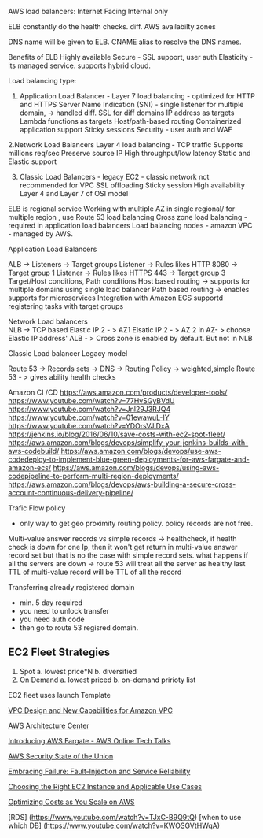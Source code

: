AWS load balancers:
  Internet Facing 
  Internal only

ELB constantly do the health checks.
diff. AWS availabilty zones

DNS name will be given to ELB.
CNAME alias to resolve the DNS names.

Benefits of ELB
Highly available
Secure - SSL support, user auth
Elasticity - its managed service.
supports hybrid cloud.

Load balancing type:
1. Application Load Balancer - Layer 7 load balancing -  optimized for HTTP and HTTPS
  Server Name Indication (SNI) - single listener for multiple domain, -> handled diff. SSL for diff domains
  IP address as targets
  Lambda functions as targets
  Host/path-based routing
  Containerized application support
  Sticky sessions
  Security - user auth and WAF
  
2.Network Load Balancers
  Layer 4 load balancing - TCP traffic
  Supports millions req/sec
  Preserve source IP
  High throughput/low latency
  Static and Elastic support
  
3. Classic Load Balancers - legacy EC2 - classic network
   not recommended for VPC
   SSL offloading
   Sticky session
   High availability
   Layer 4 and Layer 7 of OSI model
   
ELB is regional service
   Working with multiple AZ in single regional/  for multiple region , use Route 53 load balancing
   Cross zone load balancing - required in application load balancers
   Load balancing nodes - amazon VPC - managed by AWS.
   
 Application Load Balancers
 
 ALB -> Listeners -> Target groups
 Listener -> Rules likes HTTP 8080 -> Target group 1
  Listener -> Rules likes HTTPS 443 -> Target group 3
  Target/Host conditions, Path conditions
  Host based routing -> supports for multiple domains using single load balancer
  Path based routing -> enables supports for microservices
  Integration with Amazon ECS supportd registering tasks with target groups

Network Load balancers  
  NLB ->   TCP based 
  Elastic IP 2 - > AZ1
  Elsatic IP 2 - > AZ 2
  in AZ- > choose Elastic IP address'
  ALB - > Cross zone is enabled by default. But not in NLB

Classic Load balancer
  Legacy model
  
Route 53 -> Records sets -> DNS ->  Routing Policy -> weighted,simple
Route 53 - > gives ability health checks
   
Amazon CI /CD
https://aws.amazon.com/products/developer-tools/
https://www.youtube.com/watch?v=77HvSGyBVdU
https://www.youtube.com/watch?v=Jnl29J3RJQ4
https://www.youtube.com/watch?v=01ewawuL-IY
https://www.youtube.com/watch?v=YDOrsVJiDxA
https://jenkins.io/blog/2016/06/10/save-costs-with-ec2-spot-fleet/
https://aws.amazon.com/blogs/devops/simplify-your-jenkins-builds-with-aws-codebuild/
https://aws.amazon.com/blogs/devops/use-aws-codedeploy-to-implement-blue-green-deployments-for-aws-fargate-and-amazon-ecs/
https://aws.amazon.com/blogs/devops/using-aws-codepipeline-to-perform-multi-region-deployments/
https://aws.amazon.com/blogs/devops/aws-building-a-secure-cross-account-continuous-delivery-pipeline/


Trafic Flow policy
- only way to get geo proximity routing policy.
policy records are not free.


Multi-value answer records vs simple records -> healthcheck, if health check is down for one Ip, then it won't get return in multi-value answer record set
but that is no the case with simple record sets.
what happens if all the servers are down -> route 53 will treat all the server as healthy
last TTL of multi-value record will be TTL of all the record

Transferring already registered domain
- min. 5 day required
- you need to unlock transfer
- you need auth code
- then go to route 53 regisred domain.

EC2 Fleet Strategies
---------------------
1. Spot 
  a. lowest price*N
  b. diversified 
2. On Demand
  a. lowest priced
  b. on-demand pririoty list
  
EC2 fleet uses launch Template



[VPC Design and New Capabilities for Amazon VPC](https://www.youtube.com/watch?v=rQvl-V3tLiQ)

[AWS Architecture Center](https://aws.amazon.com/architecture/?awsf.quickstart-architecture-page-filter=highlight%23new)

[Introducing AWS Fargate - AWS Online Tech Talks](https://www.youtube.com/watch?v=wrZvlJlcZio&list=PL5bUlblGfe0KczDeLstsaHl2aCBsodc_t&index=11)

[AWS Security State of the Union](https://www.youtube.com/watch?v=Wvyc-VEUOns&feature=youtu.be)

[Embracing Failure: Fault-Injection and Service Reliability](https://www.youtube.com/watch?v=wrY7XoOnysg)

[Choosing the Right EC2 Instance and Applicable Use Cases](https://www.youtube.com/watch?v=y-xicDOIiSQ)

[Optimizing Costs as You Scale on AWS](https://www.youtube.com/watch?v=iOWNZqG0RN4&list=PLQP5dDPLts650KRU0yhf8SHheMjsdreqj)

[RDS] (https://www.youtube.com/watch?v=TJxC-B9Q9tQ)
[when to use which DB] (https://www.youtube.com/watch?v=KWOSGVtHWqA)

